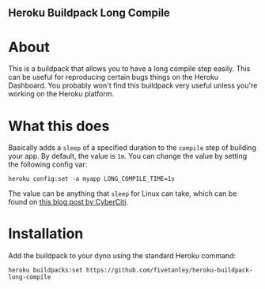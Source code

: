 Heroku Buildpack  Long Compile
----------

# About

This is a buildpack that allows you to have a long compile step easily.
This can be useful for reproducing certain bugs things on the Heroku
Dashboard. You probably won't find this buildpack very useful unless
you're working on the Heroku platform.

# What this does

Basically adds a `sleep` of a specified duration to the `compile` step
of building your app. By default, the value is `1m`. You can change the
value by setting the following config var:

```
heroku config:set -a myapp LONG_COMPILE_TIME=1s
```

The value can be anything that `sleep` for Linux can take, which can
be found on [this blog post by
CyberCiti](https://www.cyberciti.biz/faq/linux-unix-sleep-bash-scripting/).

# Installation

Add the buildpack to your dyno using the standard Heroku command:

`heroku buildpacks:set https://github.com/fivetanley/heroku-buildpack-long-compile`

